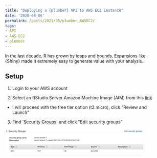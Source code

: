 ```yaml
---
title: "Deploying a {plumber} API to AWS EC2 instance"
date: '2020-08-06'
permalink: /posts/2021/05/plumber_AWSEC2/
tags:
- API
- AWS EC2
- plumber
---
```


In the last decade, R has grown by leaps and bounds. Expansions like {Shiny} made it extremely easy to generate value with your analysis.


## Setup

1. Login to your AWS account

2. Select an RStudio Server Amazon Machine Image (AIM) from this [link](https://www.louisaslett.com/RStudio_AMI/)

- I will proceed with the free tier option (t2.micro), click "Review and Launch"

3. Find 'Security Groups' and click "Edit security groups"

<img src="/images/api-tutorial-pic1.png" width="90%">








